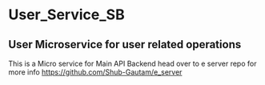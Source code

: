 # User_Service_SB
User Microservice for user related operations
------
This is a Micro service for Main API Backend head over to e server repo for more info https://github.com/Shub-Gautam/e_server
